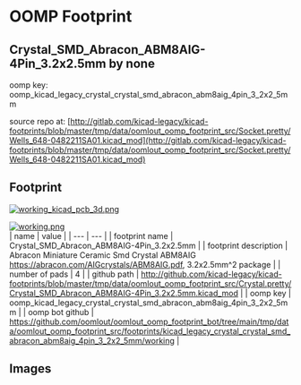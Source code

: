 # OOMP Footprint  
## Crystal_SMD_Abracon_ABM8AIG-4Pin_3.2x2.5mm  by none  
  
oomp key: oomp_kicad_legacy_crystal_crystal_smd_abracon_abm8aig_4pin_3_2x2_5mm  
  
source repo at: [http://gitlab.com/kicad-legacy/kicad-footprints/blob/master/tmp/data/oomlout_oomp_footprint_src/Socket.pretty/Wells_648-0482211SA01.kicad_mod](http://gitlab.com/kicad-legacy/kicad-footprints/blob/master/tmp/data/oomlout_oomp_footprint_src/Socket.pretty/Wells_648-0482211SA01.kicad_mod)  
## Footprint  
  
[![working_kicad_pcb_3d.png](working_kicad_pcb_3d_600.png)](working_kicad_pcb_3d.png)  
  
[![working.png](working_600.png)](working.png)  
| name | value | 
| --- | --- | 
| footprint name | Crystal_SMD_Abracon_ABM8AIG-4Pin_3.2x2.5mm | 
| footprint description | Abracon Miniature Ceramic Smd Crystal ABM8AIG https://abracon.com/AIGcrystals/ABM8AIG.pdf, 3.2x2.5mm^2 package | 
| number of pads | 4 | 
| github path | http://github.com/kicad-legacy/kicad-footprints/blob/master/tmp/data/oomlout_oomp_footprint_src/Crystal.pretty/Crystal_SMD_Abracon_ABM8AIG-4Pin_3.2x2.5mm.kicad_mod | 
| oomp key | oomp_kicad_legacy_crystal_crystal_smd_abracon_abm8aig_4pin_3_2x2_5mm | 
| oomp bot github | https://github.com/oomlout/oomlout_oomp_footprint_bot/tree/main/tmp/data/oomlout_oomp_footprint_src/footprints/kicad_legacy_crystal_crystal_smd_abracon_abm8aig_4pin_3_2x2_5mm/working | 
## Images  

